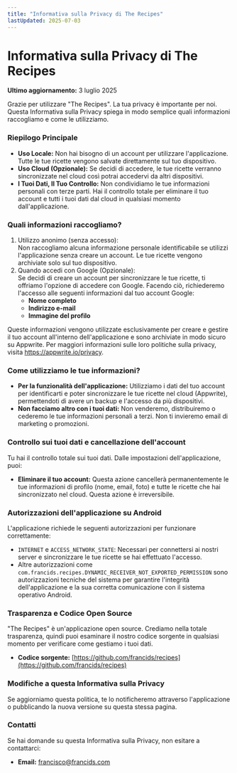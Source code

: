 ```yaml
---
title: "Informativa sulla Privacy di The Recipes"
lastUpdated: 2025-07-03
---
```


# **Informativa sulla Privacy di The Recipes**

**Ultimo aggiornamento:** 3 luglio 2025

Grazie per utilizzare "The Recipes". La tua privacy è importante per noi. Questa Informativa sulla Privacy spiega in modo semplice quali informazioni raccogliamo e come le utilizziamo.

### **Riepilogo Principale**

- **Uso Locale:** Non hai bisogno di un account per utilizzare l'applicazione. Tutte le tue ricette vengono salvate direttamente sul tuo dispositivo.
- **Uso Cloud (Opzionale):** Se decidi di accedere, le tue ricette verranno sincronizzate nel cloud così potrai accedervi da altri dispositivi.
- **I Tuoi Dati, Il Tuo Controllo:** Non condividiamo le tue informazioni personali con terze parti. Hai il controllo totale per eliminare il tuo account e tutti i tuoi dati dal cloud in qualsiasi momento dall'applicazione.

### **Quali informazioni raccogliamo?**

1. Utilizzo anonimo (senza accesso):  
   Non raccogliamo alcuna informazione personale identificabile se utilizzi l'applicazione senza creare un account. Le tue ricette vengono archiviate solo sul tuo dispositivo.
2. Quando accedi con Google (Opzionale):  
   Se decidi di creare un account per sincronizzare le tue ricette, ti offriamo l'opzione di accedere con Google. Facendo ciò, richiederemo l'accesso alle seguenti informazioni dal tuo account Google:
   - **Nome completo**
   - **Indirizzo e-mail**
   - **Immagine del profilo**

Queste informazioni vengono utilizzate esclusivamente per creare e gestire il tuo account all'interno dell'applicazione e sono archiviate in modo sicuro su Appwrite. Per maggiori informazioni sulle loro politiche sulla privacy, visita https://appwrite.io/privacy.

### **Come utilizziamo le tue informazioni?**

- **Per la funzionalità dell'applicazione:** Utilizziamo i dati del tuo account per identificarti e poter sincronizzare le tue ricette nel cloud (Appwrite), permettendoti di avere un backup e l'accesso da più dispositivi.
- **Non facciamo altro con i tuoi dati:** Non venderemo, distribuiremo o cederemo le tue informazioni personali a terzi. Non ti invieremo email di marketing o promozioni.

### **Controllo sui tuoi dati e cancellazione dell'account**

Tu hai il controllo totale sui tuoi dati. Dalle impostazioni dell'applicazione, puoi:

- **Eliminare il tuo account:** Questa azione cancellerà permanentemente le tue informazioni di profilo (nome, email, foto) e tutte le ricette che hai sincronizzato nel cloud. Questa azione è irreversibile.

### **Autorizzazioni dell'applicazione su Android**

L'applicazione richiede le seguenti autorizzazioni per funzionare correttamente:

- `INTERNET` e `ACCESS_NETWORK_STATE`: Necessari per connettersi ai nostri server e sincronizzare le tue ricette se hai effettuato l'accesso.
- Altre autorizzazioni come `com.francids.recipes.DYNAMIC_RECEIVER_NOT_EXPORTED_PERMISSION` sono autorizzazioni tecniche del sistema per garantire l'integrità dell'applicazione e la sua corretta comunicazione con il sistema operativo Android.

### **Trasparenza e Codice Open Source**

"The Recipes" è un'applicazione open source. Crediamo nella totale trasparenza, quindi puoi esaminare il nostro codice sorgente in qualsiasi momento per verificare come gestiamo i tuoi dati.

- **Codice sorgente:** [https://github.com/francids/recipes](https://github.com/francids/recipes)

### **Modifiche a questa Informativa sulla Privacy**

Se aggiorniamo questa politica, te lo notificheremo attraverso l'applicazione o pubblicando la nuova versione su questa stessa pagina.

### **Contatti**

Se hai domande su questa Informativa sulla Privacy, non esitare a contattarci:

- **Email:** francisco@francids.com
